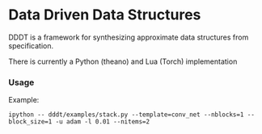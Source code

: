 # Data Driven Data Structures

DDDT is a framework for synthesizing approximate data structures from specification.

There is currently a Python (theano) and Lua (Torch) implementation

### Usage

Example:
```
ipython -- dddt/examples/stack.py --template=conv_net --nblocks=1 --block_size=1 -u adam -l 0.01 --nitems=2
```
